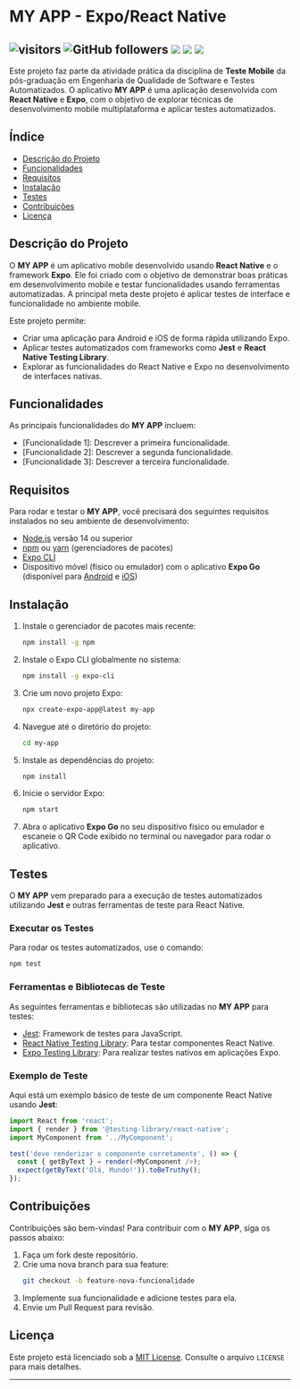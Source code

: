 # MY APP - Expo/React Native
## ![visitors](https://visitor-badge.laobi.icu/badge?page_id=dufelizardo.visitor-my-app-nodes) ![GitHub followers](https://img.shields.io/github/followers/dufelizardo.visitor-my-app-nodes?style=social) <img src="https://img.shields.io/badge/Completed-0%25-red"/>  <img src="https://img.shields.io/badge/public-Yes-green"/> <img src="https://img.shields.io/badge/Software Quality and Automated Testing-Yes-green"/>
Este projeto faz parte da atividade prática da disciplina de **Teste Mobile** da pós-graduação em Engenharia de Qualidade de Software e Testes Automatizados. O aplicativo **MY APP** é uma aplicação desenvolvida com **React Native** e **Expo**, com o objetivo de explorar técnicas de desenvolvimento mobile multiplataforma e aplicar testes automatizados.

## Índice
- [Descrição do Projeto](#descrição-do-projeto)
- [Funcionalidades](#funcionalidades)
- [Requisitos](#requisitos)
- [Instalação](#instalação)
- [Testes](#testes)
- [Contribuições](#contribuições)
- [Licença](#licença)

## Descrição do Projeto

O **MY APP** é um aplicativo mobile desenvolvido usando **React Native** e o framework **Expo**. Ele foi criado com o objetivo de demonstrar boas práticas em desenvolvimento mobile e testar funcionalidades usando ferramentas automatizadas. A principal meta deste projeto é aplicar testes de interface e funcionalidade no ambiente mobile.

Este projeto permite:
- Criar uma aplicação para Android e iOS de forma rápida utilizando Expo.
- Aplicar testes automatizados com frameworks como **Jest** e **React Native Testing Library**.
- Explorar as funcionalidades do React Native e Expo no desenvolvimento de interfaces nativas.

## Funcionalidades

As principais funcionalidades do **MY APP** incluem:
- [Funcionalidade 1]: Descrever a primeira funcionalidade.
- [Funcionalidade 2]: Descrever a segunda funcionalidade.
- [Funcionalidade 3]: Descrever a terceira funcionalidade.

## Requisitos

Para rodar e testar o **MY APP**, você precisará dos seguintes requisitos instalados no seu ambiente de desenvolvimento:

- [Node.js](https://nodejs.org/) versão 14 ou superior
- [npm](https://www.npmjs.com/) ou [yarn](https://yarnpkg.com/) (gerenciadores de pacotes)
- [Expo CLI](https://docs.expo.dev/get-started/installation/)
- Dispositivo móvel (físico ou emulador) com o aplicativo **Expo Go** (disponível para [Android](https://play.google.com/store/apps/details?id=host.exp.exponent&hl=en&gl=US) e [iOS](https://apps.apple.com/us/app/expo-go/id982107779))

## Instalação

1. Instale o gerenciador de pacotes mais recente:
   ```bash
   npm install -g npm
   ```

2. Instale o Expo CLI globalmente no sistema:
   ```bash
   npm install -g expo-cli
   ```

3. Crie um novo projeto Expo:
   ```bash
   npx create-expo-app@latest my-app
   ```

4. Navegue até o diretório do projeto:
   ```bash
   cd my-app
   ```

5. Instale as dependências do projeto:
   ```bash
   npm install
   ```

6. Inicie o servidor Expo:
   ```bash
   npm start
   ```

7. Abra o aplicativo **Expo Go** no seu dispositivo físico ou emulador e escaneie o QR Code exibido no terminal ou navegador para rodar o aplicativo.

## Testes

O **MY APP** vem preparado para a execução de testes automatizados utilizando **Jest** e outras ferramentas de teste para React Native.

### Executar os Testes

Para rodar os testes automatizados, use o comando:
```bash
npm test
```

### Ferramentas e Bibliotecas de Teste

As seguintes ferramentas e bibliotecas são utilizadas no **MY APP** para testes:
- [Jest](https://jestjs.io/): Framework de testes para JavaScript.
- [React Native Testing Library](https://testing-library.com/docs/react-native-testing-library/intro/): Para testar componentes React Native.
- [Expo Testing Library](https://docs.expo.dev/testing/test-suite/): Para realizar testes nativos em aplicações Expo.

### Exemplo de Teste

Aqui está um exemplo básico de teste de um componente React Native usando **Jest**:

```javascript
import React from 'react';
import { render } from '@testing-library/react-native';
import MyComponent from '../MyComponent';

test('deve renderizar o componente corretamente', () => {
  const { getByText } = render(<MyComponent />);
  expect(getByText('Olá, Mundo!')).toBeTruthy();
});
```

## Contribuições

Contribuições são bem-vindas! Para contribuir com o **MY APP**, siga os passos abaixo:

1. Faça um fork deste repositório.
2. Crie uma nova branch para sua feature:
   ```bash
   git checkout -b feature-nova-funcionalidade
   ```
3. Implemente sua funcionalidade e adicione testes para ela.
4. Envie um Pull Request para revisão.

## Licença

Este projeto está licenciado sob a [MIT License](https://opensource.org/licenses/MIT). Consulte o arquivo `LICENSE` para mais detalhes.

---
